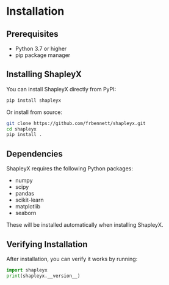 # Installation

## Prerequisites

- Python 3.7 or higher
- pip package manager

## Installing ShapleyX

You can install ShapleyX directly from PyPI:

```bash
pip install shapleyx
```

Or install from source:

```bash
git clone https://github.com/frbennett/shapleyx.git
cd shapleyx
pip install .
```

## Dependencies

ShapleyX requires the following Python packages:

- numpy
- scipy
- pandas
- scikit-learn
- matplotlib
- seaborn

These will be installed automatically when installing ShapleyX.

## Verifying Installation

After installation, you can verify it works by running:

```python
import shapleyx
print(shapleyx.__version__)